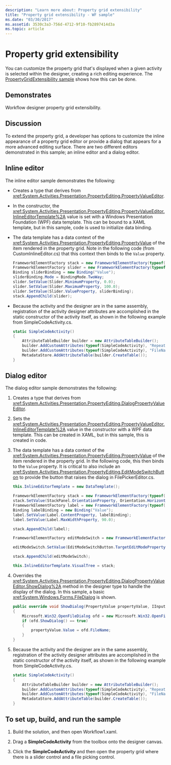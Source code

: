 ```yaml
---
description: "Learn more about: Property grid extensibility"
title: "Property grid extensibility - WF sample"
ms.date: "03/30/2017"
ms.assetid: 3530c3a3-756d-4712-9f10-fb2897414d3a
ms.topic: article
---
```

# Property grid extensibility

You can customize the property grid that's displayed when a given activity is selected within the designer, creating a rich editing experience. The [PropertyGridExtensibility sample](https://github.com/dotnet/samples/tree/main/framework/windows-workflow-foundation/basic/Designer/PropertyGridExtensibility/cs) shows how this can be done.

## Demonstrates

Workflow designer property grid extensibility.

## Discussion

To extend the property grid, a developer has options to customize the inline appearance of a property grid editor or provide a dialog that appears for a more advanced editing surface. There are two different editors demonstrated in this sample; an inline editor and a dialog editor.

## Inline editor

The inline editor sample demonstrates the following:

- Creates a type that derives from <xref:System.Activities.Presentation.PropertyEditing.PropertyValueEditor>.

- In the constructor, the <xref:System.Activities.Presentation.PropertyEditing.PropertyValueEditor.InlineEditorTemplate%2A> value is set with a Windows Presentation Foundation (WPF) data template. This can be bound to a XAML template, but in this sample, code is used to initialize data binding.

- The data template has a data context of the <xref:System.Activities.Presentation.PropertyEditing.PropertyValue> of the item rendered in the property grid. Note in the following code (from CustomInlineEditor.cs) that this context then binds to the `Value` property.

    ```csharp
    FrameworkElementFactory stack = new FrameworkElementFactory(typeof(StackPanel));
    FrameworkElementFactory slider = new FrameworkElementFactory(typeof(Slider));
    Binding sliderBinding = new Binding("Value");
    sliderBinding.Mode = BindingMode.TwoWay;
    slider.SetValue(Slider.MinimumProperty, 0.0);
    slider.SetValue(Slider.MaximumProperty, 100.0);
    slider.SetValue(Slider.ValueProperty, sliderBinding);
    stack.AppendChild(slider);
    ```

- Because the activity and the designer are in the same assembly, registration of the activity designer attributes are accomplished in the static constructor of the activity itself, as shown in the following example from SimpleCodeActivity.cs.

    ```csharp
    static SimpleCodeActivity()
    {
        AttributeTableBuilder builder = new AttributeTableBuilder();
        builder.AddCustomAttributes(typeof(SimpleCodeActivity), "RepeatCount", new EditorAttribute(typeof(CustomInlineEditor), typeof(PropertyValueEditor)));
        builder.AddCustomAttributes(typeof(SimpleCodeActivity), "FileName", new EditorAttribute(typeof(FilePickerEditor), typeof(DialogPropertyValueEditor)));
        MetadataStore.AddAttributeTable(builder.CreateTable());
    }
    ```

## Dialog editor

The dialog editor sample demonstrates the following:

1. Creates a type that derives from <xref:System.Activities.Presentation.PropertyEditing.DialogPropertyValueEditor>.

2. Sets the <xref:System.Activities.Presentation.PropertyEditing.PropertyValueEditor.InlineEditorTemplate%2A> value in the constructor with a WPF data template. This can be created in XAML, but in this sample, this is created in code.

3. The data template has a data context of the <xref:System.Activities.Presentation.PropertyEditing.PropertyValue> of the item rendered in the property grid. In the following code, this then binds to the `Value` property. It is critical to also include an <xref:System.Activities.Presentation.PropertyEditing.EditModeSwitchButton> to provide the button that raises the dialog in FilePickerEditor.cs.

    ```csharp
    this.InlineEditorTemplate = new DataTemplate();

    FrameworkElementFactory stack = new FrameworkElementFactory(typeof(StackPanel));
    stack.SetValue(StackPanel.OrientationProperty, Orientation.Horizontal);
    FrameworkElementFactory label = new FrameworkElementFactory(typeof(Label));
    Binding labelBinding = new Binding("Value");
    label.SetValue(Label.ContentProperty, labelBinding);
    label.SetValue(Label.MaxWidthProperty, 90.0);

    stack.AppendChild(label);

    FrameworkElementFactory editModeSwitch = new FrameworkElementFactory(typeof(EditModeSwitchButton));

    editModeSwitch.SetValue(EditModeSwitchButton.TargetEditModeProperty, PropertyContainerEditMode.Dialog);

    stack.AppendChild(editModeSwitch);

    this.InlineEditorTemplate.VisualTree = stack;
    ```

4. Overrides the <xref:System.Activities.Presentation.PropertyEditing.DialogPropertyValueEditor.ShowDialog%2A> method in the designer type to handle the display of the dialog. In this sample, a basic <xref:System.Windows.Forms.FileDialog> is shown.

    ```csharp
    public override void ShowDialog(PropertyValue propertyValue, IInputElement commandSource)
    {
        Microsoft.Win32.OpenFileDialog ofd = new Microsoft.Win32.OpenFileDialog();
        if (ofd.ShowDialog() == true)
        {
            propertyValue.Value = ofd.FileName;
        }
    }
    ```

5. Because the activity and the designer are in the same assembly, registration of the activity designer attributes are accomplished in the static constructor of the activity itself, as shown in the following example from SimpleCodeActivity.cs.

    ```csharp
    static SimpleCodeActivity()
    {
        AttributeTableBuilder builder = new AttributeTableBuilder();
        builder.AddCustomAttributes(typeof(SimpleCodeActivity), "RepeatCount", new EditorAttribute(typeof(CustomInlineEditor), typeof(PropertyValueEditor)));
        builder.AddCustomAttributes(typeof(SimpleCodeActivity), "FileName", new EditorAttribute(typeof(FilePickerEditor), typeof(DialogPropertyValueEditor)));
        MetadataStore.AddAttributeTable(builder.CreateTable());
    }
    ```

## To set up, build, and run the sample

1. Build the solution, and then open Workflow1.xaml.

2. Drag a **SimpleCodeActivity** from the toolbox onto the designer canvas.

3. Click the **SimpleCodeActivity** and then open the property grid where there is a slider control and a file picking control.
